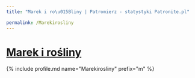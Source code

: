 ```yaml
---
title: "Marek i ro\u015Bliny | Patromierz - statystyki Patronite.pl"

permalink: /Marekirosliny
---
```


# [Marek i rośliny](https://patronite.pl/Marekirosliny)

{% include profile.md name="Marekirosliny" prefix="m" %}
